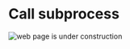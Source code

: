 # Call subprocess

![web page is under construction](https://docimages.blob.core.chinacloudapi.cn/images/commingsoon20210514.jpg)
